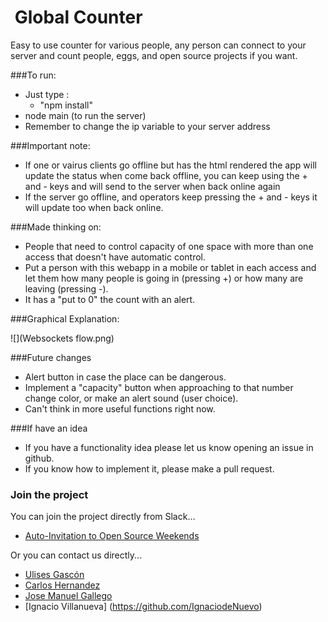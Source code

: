  Global Counter
===================

Easy to use counter for various people, any person can connect to your server and count people, eggs, and open source projects if you want.

###To run:
 - Just type :
   - "npm install"
 - node main (to run the server)
 - Remember to change the ip variable to your server address

###Important note:
 - If one or vairus clients go offline but has the html rendered
 the app will update the status when come back offline, you can keep
 using the + and - keys and will send to the server when back online again
 - If the server go offline, and operators keep pressing the + and - keys
 it will update too when back online.

###Made thinking on:

 - People that need to control capacity of one space with more than one access that doesn't have automatic control.
 - Put a person with this webapp in a mobile or tablet in each access and let them how many people is going in (pressing +) or how many are leaving (pressing -).
 - It has a "put to 0" the count with an alert.

###Graphical Explanation:

![](Websockets flow.png)


###Future changes
 - Alert button in case the place can be dangerous.
 - Implement a "capacity" button when approaching to that number change color, or make an alert sound (user choice).
 - Can't think in more useful functions right now.

###If have an idea

 - If you have a functionality idea please let us know opening an issue in github.
 - If you know how to implement it, please make a pull request.

### Join the project

You can join the project directly from Slack...

- [Auto-Invitation to Open Source Weekends](invitations-osweekends.herokuapp.com)

Or you can contact us directly...

- [Ulises Gascón](https://github.com/ulisesGascon)
- [Carlos Hernandez](https://github.com/codingcarlos)
- [Jose Manuel Gallego](https://github.com/Josheriff)
- [Ignacio Villanueva] (https://github.com/IgnaciodeNuevo)
